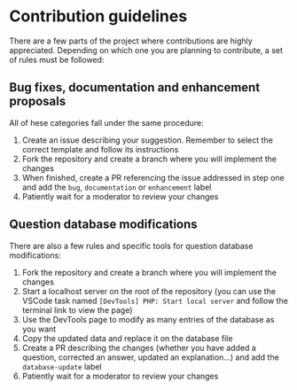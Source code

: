 # Contribution guidelines

There are a few parts of the project where contributions are highly appreciated. Depending on which one you are planning to contribute, a set of rules must be followed:

## Bug fixes, documentation and enhancement proposals

All of hese categories fall under the same procedure:

1. Create an issue describing your suggestion. Remember to select the correct template and follow its instructions
2. Fork the repository and create a branch where you will implement the changes
3. When finished, create a PR referencing the issue addressed in step one and add the `bug`, `documentation` or `enhancement` label
4. Patiently wait for a moderator to review your changes

## Question database modifications

There are also a few rules and specific tools for question database modifications:

1. Fork the repository and create a branch where you will implement the changes
2. Start a localhost server on the root of the repository (you can use the VSCode task named `[DevTools] PHP: Start local server` and follow the terminal link to view the page)
3. Use the DevTools page to modify as many entries of the database as you want
4. Copy the updated data and replace it on the database file
5. Create a PR describing the changes (whether you have added a question, corrected an answer, updated an explanation...) and add the `database-update` label
6. Patiently wait for a moderator to review your changes
